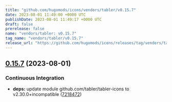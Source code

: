 ```yaml
---
title: "github.com/hugomods/icons/vendors/tabler/v0.15.7"
date: 2023-08-01 11:49:00 +0000 UTC
publishDate: 2023-08-01 11:49:17 +0000 UTC
draft: false
prerelease: false
name: "vendors/tabler: v0.15.7"
tag_name: "vendors/tabler/v0.15.7"
release_url: "https://github.com/hugomods/icons/releases/tag/vendors/tabler/v0.15.7"
---
```


## [0.15.7](https://github.com/hugomods/icons/compare/vendors/tabler/v0.15.6...vendors/tabler/v0.15.7) (2023-08-01)


### Continuous Integration

* **deps:** update module github.com/tabler/tabler-icons to v2.30.0+incompatible ([7218472](https://github.com/hugomods/icons/commit/7218472e3ff75be83137f5fed27f3c18b780fe20))
